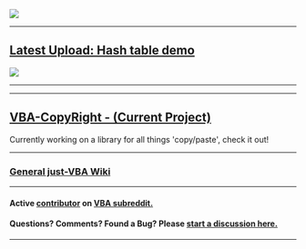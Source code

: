 ![](https://github.com/lopperman/just-VBA/blob/main/Misc/haveYouSeen.png?raw=true)
***
## [Latest Upload: Hash table demo](##https://github.com/lopperman/just-VBA/tree/main/HashtableDemo)
![](https://github.com/lopperman/just-VBA/blob/main/HashtableDemo/fastHash.png?raw=true)
***

***
## [VBA-CopyRight - (Current Project)](https://github.com/lopperman/just-VBA/wiki/VBA-CopyRight)
Currently working on a library for all things 'copy/paste', check it out!
***
### [General just-VBA Wiki](https://github.com/lopperman/VBA-pbUtil/wiki)
***
#### Active [contributor](https://www.reddit.com/user/ITFuture/posts/) on [VBA subreddit.](https://www.reddit.com/user/ITFuture)
#### Questions?  Comments?  Found a Bug?  Please [start a discussion here.](https://github.com/lopperman/VBA-pbUtil/discussions/1#discussion-4166784)
***

